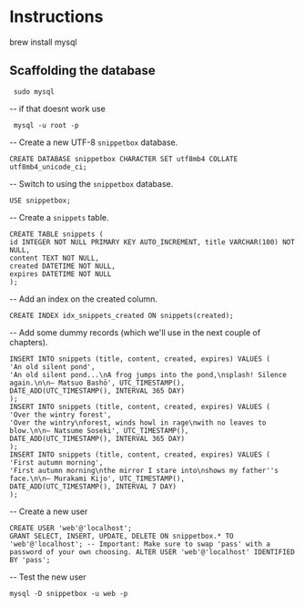# Instructions 

brew install mysql

## Scaffolding the database

```
 sudo mysql
```

-- if that doesnt work use

```
 mysql -u root -p
```

 -- Create a new UTF-8 `snippetbox` database.

```
CREATE DATABASE snippetbox CHARACTER SET utf8mb4 COLLATE utf8mb4_unicode_ci;
```
-- Switch to using the `snippetbox` database.

``` USE snippetbox; ```

-- Create a `snippets` table.

```
CREATE TABLE snippets (
id INTEGER NOT NULL PRIMARY KEY AUTO_INCREMENT, title VARCHAR(100) NOT NULL,
content TEXT NOT NULL,
created DATETIME NOT NULL,
expires DATETIME NOT NULL
);
```

-- Add an index on the created column.

```
CREATE INDEX idx_snippets_created ON snippets(created);
```

-- Add some dummy records (which we'll use in the next couple of chapters).

```
INSERT INTO snippets (title, content, created, expires) VALUES (
'An old silent pond',
'An old silent pond...\nA frog jumps into the pond,\nsplash! Silence again.\n\n– Matsuo Bashō', UTC_TIMESTAMP(),
DATE_ADD(UTC_TIMESTAMP(), INTERVAL 365 DAY)
);
INSERT INTO snippets (title, content, created, expires) VALUES (
'Over the wintry forest',
'Over the wintry\nforest, winds howl in rage\nwith no leaves to blow.\n\n– Natsume Soseki', UTC_TIMESTAMP(),
DATE_ADD(UTC_TIMESTAMP(), INTERVAL 365 DAY)
);
INSERT INTO snippets (title, content, created, expires) VALUES (
'First autumn morning',
'First autumn morning\nthe mirror I stare into\nshows my father''s face.\n\n– Murakami Kijo', UTC_TIMESTAMP(),
DATE_ADD(UTC_TIMESTAMP(), INTERVAL 7 DAY)
);
```

-- Create a new user

```
CREATE USER 'web'@'localhost';
GRANT SELECT, INSERT, UPDATE, DELETE ON snippetbox.* TO 'web'@'localhost'; -- Important: Make sure to swap 'pass' with a password of your own choosing. ALTER USER 'web'@'localhost' IDENTIFIED BY 'pass';
```
-- Test the new user

```
mysql -D snippetbox -u web -p
```